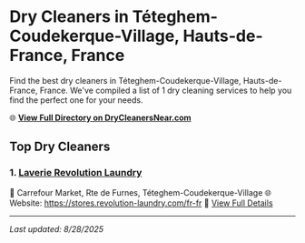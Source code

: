 # Dry Cleaners in Téteghem-Coudekerque-Village, Hauts-de-France, France

Find the best dry cleaners in Téteghem-Coudekerque-Village, Hauts-de-France, France. We've compiled a list of 1 dry cleaning services to help you find the perfect one for your needs.

🌐 **[View Full Directory on DryCleanersNear.com](https://drycleanersnear.com/city/France/Hauts-de-France/T%C3%A9teghem-Coudekerque-Village)**

## Top Dry Cleaners

### 1. [Laverie Revolution Laundry](https://drycleanersnear.com/dryCleaner/68ae679ac95ff2c6096b15cb/laverie-revolution-laundry)
📍 Carrefour Market, Rte de Furnes, Téteghem-Coudekerque-Village
🌐 Website: https://stores.revolution-laundry.com/fr-fr
🔗 [View Full Details](https://drycleanersnear.com/dryCleaner/68ae679ac95ff2c6096b15cb/laverie-revolution-laundry)


---

*Last updated: 8/28/2025*

